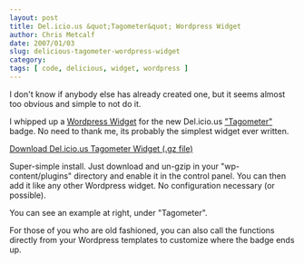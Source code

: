 ```yaml
---
layout: post
title: Del.icio.us &quot;Tagometer&quot; Wordpress Widget
author: Chris Metcalf
date: 2007/01/03
slug: delicious-tagometer-wordpress-widget
category: 
tags: [ code, delicious, widget, wordpress ]
---
```


I don't know if anybody else has already created one, but it seems almost too obvious and simple to not do it.

I whipped up a <a href="http://automattic.com/code/widgets/">Wordpress Widget</a> for the new Del.icio.us <a href="http://del.icio.us/help/tagometer">"Tagometer"</a> badge. No need to thank me, its probably the simplest widget ever written.

<a href="/files/tagometer.php.gz">Download Del.icio.us Tagometer Widget (.gz file)</a>

Super-simple install. Just download and un-gzip in your "wp-content/plugins" directory and enable it in the control panel. You can then add it like any other Wordpress widget. No configuration necessary (or possible).

You can see an example at right, under "Tagometer".

For those of you who are old fashioned, you can also call the functions directly from your Wordpress templates to customize where the badge ends up.
